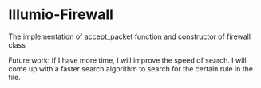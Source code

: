 # Illumio-Firewall
The implementation of accept_packet function and constructor of firewall class


Future work:
If I have more time, I will improve the speed of search. I will come up with a faster search algorithm to search for the certain rule in the file.

